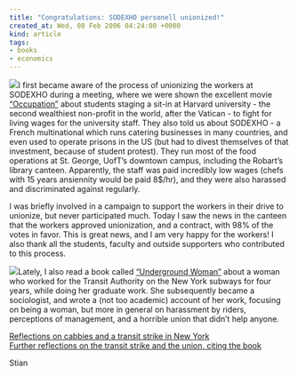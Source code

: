 ```yaml
---
title: "Congratulations: SODEXHO personell unionized!"
created_at: Wed, 08 Feb 2006 04:24:00 +0000
kind: article
tags:
- books
- economics
---
```


![](http://dyn.ifilm.com/resize/image/stills/films/c/2478089_i_1_c_.jpg?width=144)I
first became aware of the process of unionizing the workers at SODEXHO
during a meeting, where we were shown the excellent movie
[“Occupation”](http://www.enmassefilms.org/occupation.htm) about
students staging a sit-in at Harvard university - the second wealthiest
non-profit in the world, after the Vatican - to fight for living wages
for the university staff. They also told us about SODEXHO - a French
multinational which runs catering businesses in many countries, and even
used to operate prisons in the US (but had to divest themselves of that
investment, because of student protest). They run most of the food
operations at St. George, UofT’s downtown campus, including the Robart’s
library canteen. Apparently, the staff was paid incredibly low wages
(chefs with 15 years ansiennity would be paid 8\$/hr), and they were
also harassed and discriminated against regularly.

I was briefly involved in a campaign to support the workers in their
drive to unionize, but never participated much. Today I saw the news in
the canteen that the workers approved unionization, and a contract, with
98% of the votes in favor. This is great news, and I am very happy for
the workers! I also thank all the students, faculty and outside
supporters who contributed to this process.

![](http://www.temple.edu/tempress/titles/1303_reg.gif)Lately, I also
read a book called [“Underground
Woman”](http://www.temple.edu/tempress/titles/1303_reg.html) about a
woman who worked for the Transit Authority on the New York subways for
four years, while doing her graduate work. She subsequently became a
sociologist, and wrote a (not too academic) account of her work,
focusing on being a woman, but more in general on harassment by riders,
perceptions of management, and a horrible union that didn’t help anyone.

[Reflections on cabbies and a transit strike in New
York](http://newyorkhack.blogspot.com/2005/12/nothing-you-havent-read-about-million.html)\
 [Further reflections on the transit strike and the union, citing the
book](http://animalmysoul.blogspot.com/2005/12/dump-bosses-off-your-back.html)

Stian

